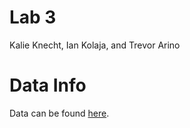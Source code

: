 # Lab 3
Kalie Knecht, Ian Kolaja, and Trevor Arino

# Data Info
Data can be found [here](https://drive.google.com/drive/folders/1zlU33uZfci9Pb7yWbz8ett7hW3fvVEHg?usp=sharing).
